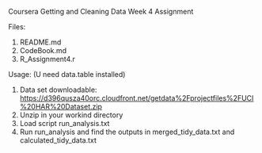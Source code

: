 Coursera 
Getting and Cleaning Data
Week 4 Assignment

Files:
1. README.md
2. CodeBook.md
3. R_Assignment4.r

Usage:
(U need data.table installed)
1. Data set downloadable: https://d396qusza40orc.cloudfront.net/getdata%2Fprojectfiles%2FUCI%20HAR%20Dataset.zip
2. Unzip in your workind directory
3. Load script run_analysis.txt
4. Run run_analysis and find the outputs in merged_tidy_data.txt and calculated_tidy_data.txt

